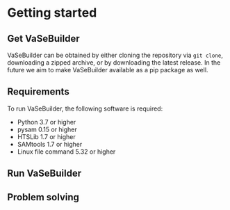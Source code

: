 # Getting started

## Get VaSeBuilder
VaSeBuilder can be obtained by either cloning the repository via ```git clone```, downloading a zipped archive, or by downloading the latest release. In the future we aim to make VaSeBuilder available as a pip package as well.

## Requirements
To run VaSeBuilder, the following software is required:
* Python 3.7 or higher
* pysam 0.15 or higher
* HTSLib 1.7 or higher
* SAMtools 1.7 or higher
* Linux file command 5.32 or higher

## Run VaSeBuilder


## Problem solving
